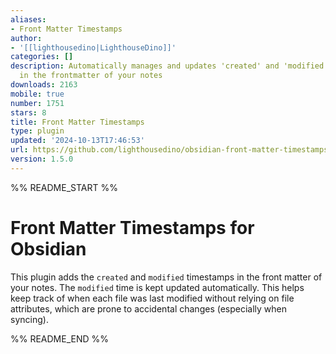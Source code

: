 ```yaml
---
aliases:
- Front Matter Timestamps
author:
- '[[lighthousedino|LighthouseDino]]'
categories: []
description: Automatically manages and updates 'created' and 'modified' timestamps
  in the frontmatter of your notes
downloads: 2163
mobile: true
number: 1751
stars: 8
title: Front Matter Timestamps
type: plugin
updated: '2024-10-13T17:46:53'
url: https://github.com/lighthousedino/obsidian-front-matter-timestamps
version: 1.5.0
---
```


%% README_START %%

# Front Matter Timestamps for Obsidian

This plugin adds the `created` and `modified` timestamps in the front matter of your notes. The `modified` time is kept updated automatically. This helps keep track of when each file was last modified without relying on file attributes, which are prone to accidental changes (especially when syncing).


%% README_END %%